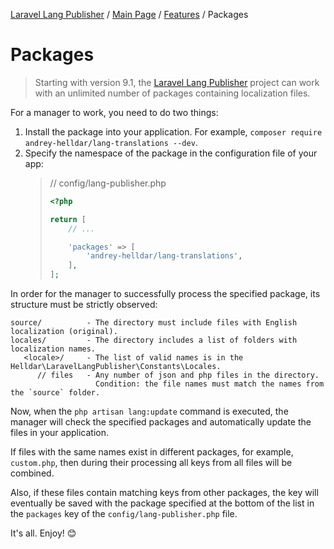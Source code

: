 [Laravel Lang Publisher][link_source] / [Main Page](../index.md) / [Features](index.md) / Packages

# Packages

> Starting with version 9.1, the [Laravel Lang Publisher][link_source] project can work with an unlimited number of packages containing localization files.

For a manager to work, you need to do two things:

1. Install the package into your application. For example, `composer require andrey-helldar/lang-translations --dev`.
2. Specify the namespace of the package in the configuration file of your app:
   > // config/lang-publisher.php
   >
   > ```php
   > <?php
   > 
   > return [
   >     // ...
   > 
   >     'packages' => [
   >         'andrey-helldar/lang-translations',
   >     ],
   > ];
   > ``` 

In order for the manager to successfully process the specified package, its structure must be strictly observed:

```
source/          - The directory must include files with English localization (original).
locales/         - The directory includes a list of folders with localization names.
   <locale>/     - The list of valid names is in the Helldar\LaravelLangPublisher\Constants\Locales.
      // files   - Any number of json and php files in the directory.
                   Condition: the file names must match the names from the `source` folder.
```

Now, when the `php artisan lang:update` command is executed, the manager will check the specified packages and automatically update the files in your application.

If files with the same names exist in different packages, for example, `custom.php`, then during their processing all keys from all files will be combined.

Also, if these files contain matching keys from other packages, the key will eventually be saved with the package specified at the bottom of the list in the `packages` key of the `config/lang-publisher.php` file.

It's all. Enjoy! 😊

[link_source]:  https://github.com/andrey-helldar/laravel-lang-publisher
